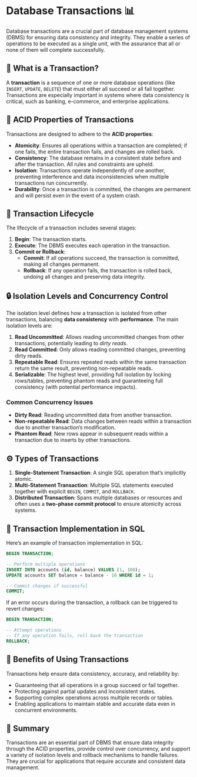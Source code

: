 
# Database Transactions 📊

Database transactions are a crucial part of database management systems (DBMS) for ensuring data consistency and integrity. They enable a series of operations to be executed as a single unit, with the assurance that all or none of them will complete successfully.

## 📖 What is a Transaction?

A **transaction** is a sequence of one or more database operations (like `INSERT`, `UPDATE`, `DELETE`) that must either all succeed or all fail together. Transactions are especially important in systems where data consistency is critical, such as banking, e-commerce, and enterprise applications.

## 🧩 ACID Properties of Transactions

Transactions are designed to adhere to the **ACID properties**:

- **Atomicity**: Ensures all operations within a transaction are completed; if one fails, the entire transaction fails, and changes are rolled back.
- **Consistency**: The database remains in a consistent state before and after the transaction. All rules and constraints are upheld.
- **Isolation**: Transactions operate independently of one another, preventing interference and data inconsistencies when multiple transactions run concurrently.
- **Durability**: Once a transaction is committed, the changes are permanent and will persist even in the event of a system crash.

## 🔄 Transaction Lifecycle

The lifecycle of a transaction includes several stages:

1. **Begin**: The transaction starts.
2. **Execute**: The DBMS executes each operation in the transaction.
3. **Commit or Rollback**:
    - **Commit**: If all operations succeed, the transaction is committed, making all changes permanent.
    - **Rollback**: If any operation fails, the transaction is rolled back, undoing all changes and preserving data integrity.

## 🔒 Isolation Levels and Concurrency Control

The isolation level defines how a transaction is isolated from other transactions, balancing **data consistency** with **performance**. The main isolation levels are:

1. **Read Uncommitted**: Allows reading uncommitted changes from other transactions, potentially leading to *dirty reads*.
2. **Read Committed**: Only allows reading committed changes, preventing dirty reads.
3. **Repeatable Read**: Ensures repeated reads within the same transaction return the same result, preventing non-repeatable reads.
4. **Serializable**: The highest level, providing full isolation by locking rows/tables, preventing phantom reads and guaranteeing full consistency (with potential performance impacts).

### Common Concurrency Issues

- **Dirty Read**: Reading uncommitted data from another transaction.
- **Non-repeatable Read**: Data changes between reads within a transaction due to another transaction’s modification.
- **Phantom Read**: New rows appear in subsequent reads within a transaction due to inserts by other transactions.

## ⚙️ Types of Transactions

1. **Single-Statement Transaction**: A single SQL operation that’s implicitly atomic.
2. **Multi-Statement Transaction**: Multiple SQL statements executed together with explicit `BEGIN`, `COMMIT`, and `ROLLBACK`.
3. **Distributed Transaction**: Spans multiple databases or resources and often uses a **two-phase commit protocol** to ensure atomicity across systems.

## 📝 Transaction Implementation in SQL

Here’s an example of transaction implementation in SQL:

```sql
BEGIN TRANSACTION;

-- Perform multiple operations
INSERT INTO accounts (id, balance) VALUES (1, 100);
UPDATE accounts SET balance = balance - 10 WHERE id = 1;

-- Commit changes if successful
COMMIT;
```

If an error occurs during the transaction, a rollback can be triggered to revert changes:

```sql
BEGIN TRANSACTION;

-- Attempt operations
-- If any operation fails, roll back the transaction
ROLLBACK;
```

## 🌟 Benefits of Using Transactions

Transactions help ensure data consistency, accuracy, and reliability by:
- Guaranteeing that all operations in a group succeed or fail together.
- Protecting against partial updates and inconsistent states.
- Supporting complex operations across multiple records or tables.
- Enabling applications to maintain stable and accurate data even in concurrent environments.

## 🚀 Summary

Transactions are an essential part of DBMS that ensure data integrity through the ACID properties, provide control over concurrency, and support a variety of isolation levels and rollback mechanisms to handle failures. They are crucial for applications that require accurate and consistent data management.
